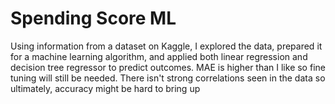 # Spending Score ML
Using information from a dataset on Kaggle, I explored the data, prepared it for a machine learning algorithm, and applied both linear regression and decision tree regressor to predict outcomes. MAE is higher than I like so fine tuning will still be needed. There isn't strong correlations seen in the data so ultimately, accuracy might be hard to bring up
